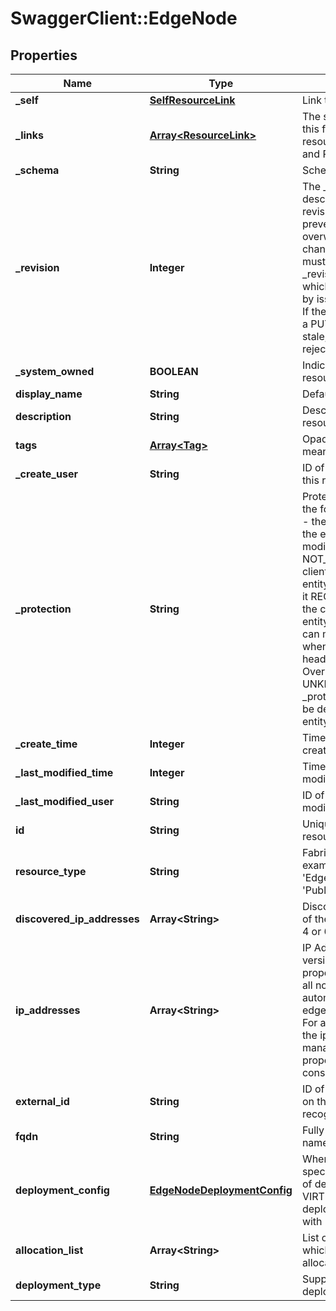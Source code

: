 # SwaggerClient::EdgeNode

## Properties
Name | Type | Description | Notes
------------ | ------------- | ------------- | -------------
**_self** | [**SelfResourceLink**](SelfResourceLink.md) | Link to this resource | [optional] 
**_links** | [**Array&lt;ResourceLink&gt;**](ResourceLink.md) | The server will populate this field when returing the resource. Ignored on PUT and POST. | [optional] 
**_schema** | **String** | Schema for this resource | [optional] 
**_revision** | **Integer** | The _revision property describes the current revision of the resource. To prevent clients from overwriting each other&#39;s changes, PUT operations must include the current _revision of the resource, which clients should obtain by issuing a GET operation. If the _revision provided in a PUT request is missing or stale, the operation will be rejected. | [optional] 
**_system_owned** | **BOOLEAN** | Indicates system owned resource | [optional] 
**display_name** | **String** | Defaults to ID if not set | [optional] 
**description** | **String** | Description of this resource | [optional] 
**tags** | [**Array&lt;Tag&gt;**](Tag.md) | Opaque identifiers meaningful to the API user | [optional] 
**_create_user** | **String** | ID of the user who created this resource | [optional] 
**_protection** | **String** | Protection status is one of the following: PROTECTED - the client who retrieved the entity is not allowed             to modify it. NOT_PROTECTED - the client who retrieved the entity is allowed                 to modify it REQUIRE_OVERRIDE - the client who retrieved the entity is a super                    user and can modify it, but only when providing                    the request header X-Allow-Overwrite&#x3D;true. UNKNOWN - the _protection field could not be determined for this           entity.  | [optional] 
**_create_time** | **Integer** | Timestamp of resource creation | [optional] 
**_last_modified_time** | **Integer** | Timestamp of last modification | [optional] 
**_last_modified_user** | **String** | ID of the user who last modified this resource | [optional] 
**id** | **String** | Unique identifier of this resource | [optional] 
**resource_type** | **String** | Fabric node type, for example &#39;HostNode&#39;, &#39;EdgeNode&#39; or &#39;PublicCloudGatewayNode&#39; | 
**discovered_ip_addresses** | **Array&lt;String&gt;** | Discovered IP Addresses of the fabric node, version 4 or 6 | [optional] 
**ip_addresses** | **Array&lt;String&gt;** | IP Addresses of the Node, version 4 or 6. This property is mandatory for all nodes except for automatic deployment of edge virtual machine node. For automatic deployment, the ip address from management_port_subnets property will be considered.  | [optional] 
**external_id** | **String** | ID of the Node maintained on the Node and used to recognize the Node | [optional] 
**fqdn** | **String** | Fully qualified domain name of the fabric node | [optional] 
**deployment_config** | [**EdgeNodeDeploymentConfig**](EdgeNodeDeploymentConfig.md) | When this configuration is specified, edge fabric node of deployment_type VIRTUAL_MACHINE will be deployed and registered with MP.  | [optional] 
**allocation_list** | **Array&lt;String&gt;** | List of logical router ids to which this edge node is allocated. | [optional] 
**deployment_type** | **String** | Supported edge deployment type. | [optional] 


